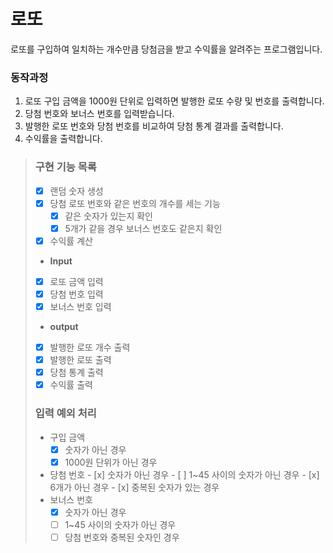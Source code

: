 # 로또
로또를 구입하여 일치하는 개수만큼 당첨금을 받고 수익률을 알려주는 프로그램입니다.

### 동작과정
1. 로또 구입 금액을 1000원 단위로 입력하면 발행한 로또 수량 및 번호를 출력합니다.
2. 당첨 번호와 보너스 번호를 입력받습니다.
3. 발행한 로또 번호와 당첨 번호를 비교하여 당첨 통계 결과를 출력합니다.
4. 수익률을 출력합니다.

> ### 구현 기능 목록
> - [x] 랜덤 숫자 생성
> - [x] 당첨 로또 번호와 같은 번호의 개수를 세는 기능
>   - [x] 같은 숫자가 있는지 확인
>   - [x] 5개가 같을 경우 보너스 번호도 같은지 확인
> - [x] 수익률 계산
> - **Input**
> - [x] 로또 금액 입력
> - [x] 당첨 번호 입력
> - [x] 보너스 번호 입력
> - **output**
> - [x] 발행한 로또 개수 출력
> - [x] 발행한 로또 출력
> - [x] 당첨 통계 출력
> - [x] 수익률 출력
> ### **입력 예외 처리**
>   - 구입 금액
>     - [x] 숫자가 아닌 경우
>     - [x] 1000원 단위가 아닌 경우
>   -  당첨 번호
>     - [x] 숫자가 아닌 경우
>     - [ ] 1~45 사이의 숫자가 아닌 경우
>     - [x] 6개가 아닌 경우
>     - [x] 중복된 숫자가 있는 경우
>   - 보너스 번호
>     - [x] 숫자가 아닌 경우
>     - [ ] 1~45 사이의 숫자가 아닌 경우
>     - [ ] 당첨 번호와 중복된 숫자인 경우 